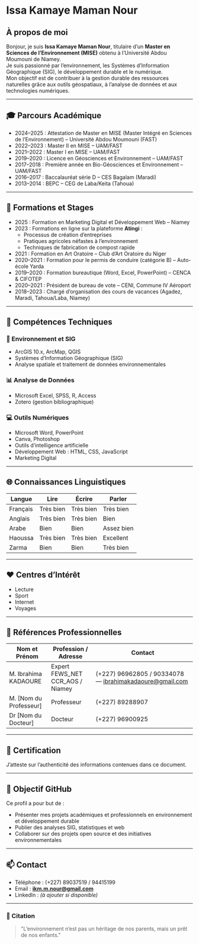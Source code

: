 # Issa Kamaye Maman Nour

## À propos de moi

Bonjour, je suis **Issa Kamaye Maman Nour**, titulaire d’un **Master en Sciences de l’Environnement (MISE)** obtenu à l’Université Abdou Moumouni de Niamey.  
Je suis passionné par l’environnement, les Systèmes d’Information Géographique (SIG), le développement durable et le numérique.  
Mon objectif est de contribuer à la gestion durable des ressources naturelles grâce aux outils géospatiaux, à l’analyse de données et aux technologies numériques.

---

## 🎓 Parcours Académique
- 2024–2025 : Attestation de Master en MISE (Master Intégré en Sciences de l’Environnement) – Université Abdou Moumouni (FAST)  
- 2022–2023 : Master II en MISE – UAM/FAST  
- 2021–2022 : Master I en MISE – UAM/FAST  
- 2019–2020 : Licence en Géosciences et Environnement – UAM/FAST  
- 2017–2018 : Première année en Bio-Géosciences et Environnement – UAM/FAST  
- 2016–2017 : Baccalauréat série D – CES Bagalam (Maradi)  
- 2013–2014 : BEPC – CEG de Laba/Keita (Tahoua)

---

## 🧩 Formations et Stages
- 2025 : Formation en Marketing Digital et Développement Web – Niamey  
- 2023 : Formations en ligne sur la plateforme **Atingi** :
  - Processus de création d’entreprises  
  - Pratiques agricoles néfastes à l’environnement  
  - Techniques de fabrication de compost rapide  
- 2021 : Formation en Art Oratoire – Club d’Art Oratoire du Niger  
- 2020–2021 : Formation pour le permis de conduire (catégorie B) – Auto-école Yarda  
- 2019–2020 : Formation bureautique (Word, Excel, PowerPoint) – CENCA & CIFOTEP  
- 2020–2021 : Président de bureau de vote – CENI, Commune IV Aéroport  
- 2018–2023 : Chargé d’organisation des cours de vacances (Agadez, Maradi, Tahoua/Laba, Niamey)

---

## 🧠 Compétences Techniques

### 🌿 Environnement et SIG
- ArcGIS 10.x, ArcMap, QGIS  
- Systèmes d’Information Géographique (SIG)  
- Analyse spatiale et traitement de données environnementales  

### 📊 Analyse de Données
- Microsoft Excel, SPSS, R, Access  
- Zotero (gestion bibliographique)  

### 💻 Outils Numériques
- Microsoft Word, PowerPoint  
- Canva, Photoshop  
- Outils d’intelligence artificielle  
- Développement Web : HTML, CSS, JavaScript  
- Marketing Digital  

---

## 🌐 Connaissances Linguistiques

| Langue   | Lire       | Écrire     | Parler      |
|-----------|------------|------------|--------------|
| Français  | Très bien  | Très bien  | Très bien    |
| Anglais   | Très bien  | Très bien  | Bien         |
| Arabe     | Bien       | Bien       | Assez bien   |
| Haoussa   | Très bien  | Très bien  | Excellent    |
| Zarma     | Bien       | Bien       | Très bien    |

---

## ❤️ Centres d’Intérêt
- Lecture  
- Sport  
- Internet  
- Voyages  

---

## 👥 Références Professionnelles

| Nom et Prénom | Profession / Adresse | Contact |
|----------------|----------------------|----------|
| M. Ibrahima KADAOURE | Expert FEWS_NET CCR_AOS / Niamey | (+227) 96962805 / 90334078 — ibrahimakadaoure@gmail.com |
| M. [Nom du Professeur] | Professeur | (+227) 89288907 |
| Dr [Nom du Docteur] | Docteur | (+227) 96900925 |

---

## 🪪 Certification
J’atteste sur l’authenticité des informations contenues dans ce document.

---

## 🎯 Objectif GitHub
Ce profil a pour but de :  
- Présenter mes projets académiques et professionnels en environnement et développement durable  
- Publier des analyses SIG, statistiques et web  
- Collaborer sur des projets open source et des initiatives environnementales  

---

## 📫 Contact
- Téléphone : (+227) 89037519 / 94415199  
- Email : **ikm.m.nour@gmail.com**  
- LinkedIn : *(à ajouter si disponible)*  

---

### 🌱 Citation
> "L’environnement n’est pas un héritage de nos parents, mais un prêt de nos enfants."
